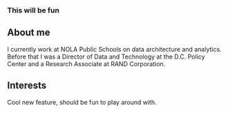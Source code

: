 ### This will be fun



## About me
I currently work at NOLA Public Schools on data architecture and analytics.
Before that I was a Director of Data and Technology at the D.C. Policy Center and
a Research Associate at RAND Corporation.

## Interests



Cool new feature, should be fun to play around with.



<!--
**M-Watson/M-Watson** is a ✨ _special_ ✨ repository because its `README.md` (this file) appears on your GitHub profile.

Here are some ideas to get you started:

- 🔭 I’m currently working on ...
- 🌱 I’m currently learning ...
- 👯 I’m looking to collaborate on ...
- 🤔 I’m looking for help with ...
- 💬 Ask me about ...
- 📫 How to reach me: ...
- 😄 Pronouns: ...
- ⚡ Fun fact: ...
-->
